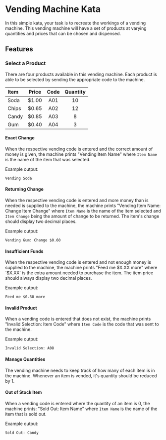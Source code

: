 # Vending Machine Kata

In this simple kata, your task is to recreate the workings of a vending machine. This vending machine will have a set of products at varying quantities and prices that can be chosen and dispensed.

## Features

### Select a Product

There are four products available in this vending machine. Each product is able to be selected by sending the appropriate code to the machine.

| Item  | Price | Code | Quantity |
|:------|:-----:|:----:|:--------:|
| Soda  | $1.00 | A01  | 10       |
| Chips | $0.65 | A02  | 12       |
| Candy | $0.85 | A03  | 8        |
| Gum   | $0.40 | A04  | 3        |

#### Exact Change

When the respective vending code is entered and the correct amount of money is given, the machine prints "Vending Item Name" where `Item Name` is the name of the item that was selected.

Example output:

```
Vending Soda
```

#### Returning Change

When the respective vending code is entered and more money than is needed is supplied to the machine, the machine prints "Vending Item Name: Change Item Change" where `Item Name` is the name of the item selected and `Item Change` being the amount of change to be returned. The item's change should display two decimal places.

Example output:

```
Vending Gum: Change $0.60
```

#### Insufficient Funds

When the respective vending code is entered and not enough money is supplied to the machine, the machine prints "Feed me $X.XX more" where `$X.XX` is the extra amount needed to purchase the item. The item price should always display two decimal places.

Example output:

```
Feed me $0.30 more
```

#### Invalid Product

When a vending code is entered that does not exist, the machine prints "Invalid Selection: Item Code" where `Item Code` is the code that was sent to the machine.

Example output:

```
Invalid Selection: A08
```

#### Manage Quantities

The vending machine needs to keep track of how many of each item is in the machine. Whenever an item is vended, it's quantity should be reduced by 1.

#### Out of Stock Item

When a vending code is entered where the quantity of an item is 0, the machine prints: "Sold Out: Item Name" where `Item Name` is the name of the item that is sold out.

Example output:

```
Sold Out: Candy
```

